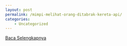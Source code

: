 ```yaml
---
layout: post
permalink: /mimpi-melihat-orang-ditabrak-kereta-api/
categories:
    - Uncategorized
---
```


[Baca Selengkapnya](/03)